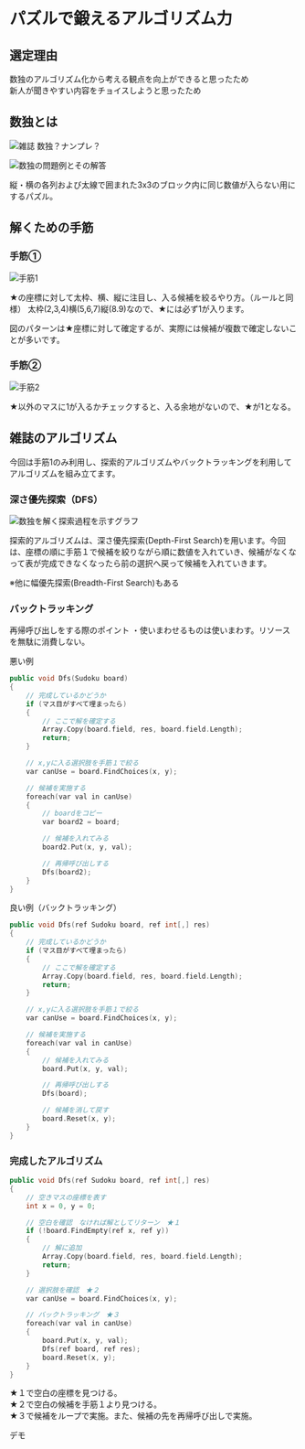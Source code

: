 # パズルで鍛えるアルゴリズム力

## 選定理由

数独のアルゴリズム化から考える観点を向上ができると思ったため  
新人が聞きやすい内容をチョイスしようと思ったため

## 数独とは

![雑誌](2022-01-15-12-07-38.png)
数独？ナンプレ？

![数独の問題例とその解答](2022-01-15-12-02-28.png)

縦・横の各列および太線で囲まれた3x3のブロック内に同じ数値が入らない用にするパズル。

## 解くための手筋

### 手筋①

![手筋1](2022-01-15-12-11-25.png)

★の座標に対して太枠、横、縦に注目し、入る候補を絞るやり方。（ルールと同様）
太枠(2,3,4)横(5,6,7)縦(8.9)なので、★には必ず1が入ります。

図のパターンは★座標に対して確定するが、実際には候補が複数で確定しないことが多いです。

### 手筋②

![手筋2](2022-01-15-12-33-50.png)

★以外のマスに1が入るかチェックすると、入る余地がないので、★が1となる。

## 雑誌のアルゴリズム

今回は手筋1のみ利用し、探索的アルゴリズムやバックトラッキングを利用してアルゴリズムを組み立てます。

### 深さ優先探索（DFS）

![数独を解く探索過程を示すグラフ](2022-01-16-09-12-39.png)

探索的アルゴリズムは、深さ優先探索(Depth-First Search)を用います。今回は、座標の順に手筋１で候補を絞りながら順に数値を入れていき、候補がなくなって表が完成できなくなったら前の選択へ戻って候補を入れていきます。

※他に幅優先探索(Breadth-First Search)もある

### バックトラッキング

再帰呼び出しをする際のポイント
・使いまわせるものは使いまわす。リソースを無駄に消費しない。

悪い例

~~~cpp
public void Dfs(Sudoku board)
{
    // 完成しているかどうか
    if (マス目がすべて埋まったら)
    {
        // ここで解を確定する
        Array.Copy(board.field, res, board.field.Length);
        return;
    }

    // x,yに入る選択肢を手筋１で絞る
    var canUse = board.FindChoices(x, y);

    // 候補を実施する
    foreach(var val in canUse)
    {
        // boardをコピー
        var board2 = board;

        // 候補を入れてみる
        board2.Put(x, y, val);

        // 再帰呼び出しする
        Dfs(board2);
    }
}
~~~

良い例（バックトラッキング）

~~~cpp
public void Dfs(ref Sudoku board, ref int[,] res)
{
    // 完成しているかどうか
    if (マス目がすべて埋まったら)
    {
        // ここで解を確定する
        Array.Copy(board.field, res, board.field.Length);
        return;
    }

    // x,yに入る選択肢を手筋１で絞る
    var canUse = board.FindChoices(x, y);

    // 候補を実施する
    foreach(var val in canUse)
    {
        // 候補を入れてみる
        board.Put(x, y, val);

        // 再帰呼び出しする
        Dfs(board);

        // 候補を消して戻す
        board.Reset(x, y);
    }
}
~~~

### 完成したアルゴリズム

~~~cpp
public void Dfs(ref Sudoku board, ref int[,] res)
{
    // 空きマスの座標を表す
    int x = 0, y = 0;

    // 空白を確認　なければ解としてリターン　★１
    if (!board.FindEmpty(ref x, ref y))
    {
        // 解に追加
        Array.Copy(board.field, res, board.field.Length);
        return;
    }

    // 選択肢を確認　★２
    var canUse = board.FindChoices(x, y);

    // バックトラッキング　★３
    foreach(var val in canUse)
    {
        board.Put(x, y, val);
        Dfs(ref board, ref res);
        board.Reset(x, y);
    }
}
~~~

★１で空白の座標を見つける。  
★２で空白の候補を手筋１より見つける。  
★３で候補をループで実施。また、候補の先を再帰呼び出しで実施。

デモ
